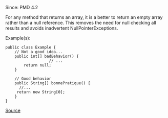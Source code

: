 Since: PMD 4.2

For any method that returns an array, it is a better to return an empty array rather than a 
null reference. This removes the need for null checking all results and avoids inadvertent
NullPointerExceptions.

Example(s):
```
public class Example {
    // Not a good idea...
    public int[] badBehavior() {
                   // ...
        return null;
    }

    // Good behavior
    public String[] bonnePratique() {
      //...
     return new String[0];
    }
}
```

[Source](https://pmd.github.io/pmd-5.5.4/pmd-java/rules/java/design.html#ReturnEmptyArrayRatherThanNull)
